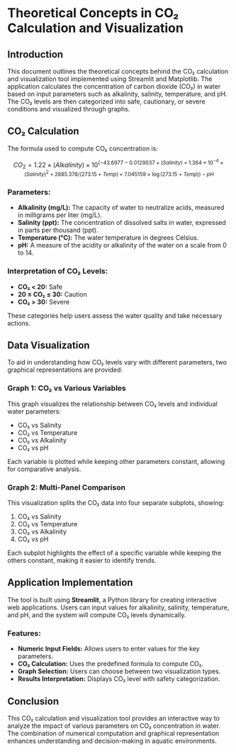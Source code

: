 # Theoretical Concepts in CO₂ Calculation and Visualization

## Introduction
This document outlines the theoretical concepts behind the CO₂ calculation and visualization tool implemented using Streamlit and Matplotlib. The application calculates the concentration of carbon dioxide (CO₂) in water based on input parameters such as alkalinity, salinity, temperature, and pH. The CO₂ levels are then categorized into safe, cautionary, or severe conditions and visualized through graphs.

## CO₂ Calculation
The formula used to compute CO₂ concentration is:

$$
CO_2 = 1.22 \times (Alkalinity) \times 10^{(-43.6977 - 0.0129037 \times (Salinity) + 1.364 \times 10^{-4} \times (Salinity)^2 + 2885.378 / (273.15 + Temp) + 7.045159 \times \log(273.15 + Temp)) - pH}
$$

### Parameters:
- **Alkalinity (mg/L):** The capacity of water to neutralize acids, measured in milligrams per liter (mg/L).
- **Salinity (ppt):** The concentration of dissolved salts in water, expressed in parts per thousand (ppt).
- **Temperature (°C):** The water temperature in degrees Celsius.
- **pH:** A measure of the acidity or alkalinity of the water on a scale from 0 to 14.

### Interpretation of CO₂ Levels:
- **CO₂ < 20:** Safe
- **20 ≤ CO₂ ≤ 30:** Caution
- **CO₂ > 30:** Severe

These categories help users assess the water quality and take necessary actions.

## Data Visualization
To aid in understanding how CO₂ levels vary with different parameters, two graphical representations are provided:

### Graph 1: CO₂ vs Various Variables
This graph visualizes the relationship between CO₂ levels and individual water parameters:
- CO₂ vs Salinity
- CO₂ vs Temperature
- CO₂ vs Alkalinity
- CO₂ vs pH

Each variable is plotted while keeping other parameters constant, allowing for comparative analysis.

### Graph 2: Multi-Panel Comparison
This visualization splits the CO₂ data into four separate subplots, showing:
1. CO₂ vs Salinity
2. CO₂ vs Temperature
3. CO₂ vs Alkalinity
4. CO₂ vs pH

Each subplot highlights the effect of a specific variable while keeping the others constant, making it easier to identify trends.

## Application Implementation
The tool is built using **Streamlit**, a Python library for creating interactive web applications. Users can input values for alkalinity, salinity, temperature, and pH, and the system will compute CO₂ levels dynamically.

### Features:
- **Numeric Input Fields:** Allows users to enter values for the key parameters.
- **CO₂ Calculation:** Uses the predefined formula to compute CO₂.
- **Graph Selection:** Users can choose between two visualization types.
- **Results Interpretation:** Displays CO₂ level with safety categorization.

## Conclusion
This CO₂ calculation and visualization tool provides an interactive way to analyze the impact of various parameters on CO₂ concentration in water. The combination of numerical computation and graphical representation enhances understanding and decision-making in aquatic environments.

